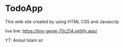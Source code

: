 # TodoApp

This web site created by using HTML CSS and Javascrip

live link: https://tiny-genie-70c214.netlify.app/

YT: Anisul Islam sir
